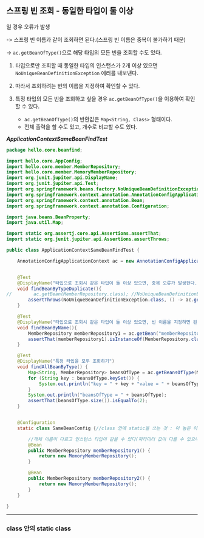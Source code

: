 ## 스프링 빈 조회 - 동일한 타입이 둘 이상
일 경우 오류가 발생

-> 스프링 빈 이름과 같이 조회하면 된다.(스프링 빈 이름은 중복이 불가하기 때문)

-> `ac.getBeanOfType()`으로 해당 타입의 모든 빈을 조회할 수도 있다.

1. 타입으로만 조회할 때 동일한 타입의 인스턴스가 2개 이상 있으면 `NoUniqueBeanDefinitionException` 에러를 내보낸다.

2. 따라서 조회하려는 빈의 이름을 지정하여 확인할 수 있다.

3. 특정 타입의 모든 빈을 조회하고 싶을 경우 `ac.getBeanOfType()`을 이용하여 확인할 수 있다.
	* `ac.getBeanOfType()`의 반환값은 `Map<String, Class>` 형태이다.
	* 전체 출력을 할 수도 있고, 개수로 비교할 수도 있다.


***ApplicationContextSameBeanFindTest***
```java
package hello.core.beanfind;

import hello.core.AppConfig;
import hello.core.member.MemberRepository;
import hello.core.member.MemoryMemberRepository;
import org.junit.jupiter.api.DisplayName;
import org.junit.jupiter.api.Test;
import org.springframework.beans.factory.NoUniqueBeanDefinitionException;
import org.springframework.context.annotation.AnnotationConfigApplicationContext;
import org.springframework.context.annotation.Bean;
import org.springframework.context.annotation.Configuration;

import java.beans.BeanProperty;
import java.util.Map;

import static org.assertj.core.api.Assertions.assertThat;
import static org.junit.jupiter.api.Assertions.assertThrows;

public class ApplicationContextSameBeanFindTest {

    AnnotationConfigApplicationContext ac = new AnnotationConfigApplicationContext(SameBeanConfig.class);


    @Test
    @DisplayName("타입으로 조회시 같은 타입이 둘 이상 있으면, 중복 오류가 발생한다.")
    void findBeanByTypeDuplicate(){
//        ac.getBean(MemberRepository.class); //NoUniqueBeanDefinitionException이 발생함.
        assertThrows(NoUniqueBeanDefinitionException.class, () -> ac.getBean(MemberRepository.class));
    }

    @Test
    @DisplayName("타입으로 조회시 같은 타입이 둘 이상 있으면, 빈 이름을 지정하면 된다.")
    void findBeanByName(){
        MemberRepository memberRepository1 = ac.getBean("memberRepository1", MemberRepository.class);
        assertThat(memberRepository1).isInstanceOf(MemberRepository.class);
    }

    @Test
    @DisplayName("특정 타입을 모두 조회하기")
    void findAllBeanByType() {
        Map<String, MemberRepository> beansOfType = ac.getBeansOfType(MemberRepository.class);
        for (String key : beansOfType.keySet()) {
            System.out.println("key = " + key + "value = " + beansOfType.get(key));
        }
        System.out.println("beansOfType = " + beansOfType);
        assertThat(beansOfType.size()).isEqualTo(2);
    }


    @Configuration
    static class SameBeanConfig {//class 안에 static을 쓰는 것 : 이 놈은 이 클래스 안에서만 쓰겠다는 의미

        //객체 이름이 다르고 인스턴스 타입이 같을 수 있다(파라미터 값이 다를 수 있으니깐!)
        @Bean
        public MemberRepository memberRepository1() {
            return new MemoryMemberRepository();
        }

        @Bean
        public MemberRepository memberRepository2() {
            return new MemoryMemberRepository();
        }
    }

}

```
---
### class 안의 static class



